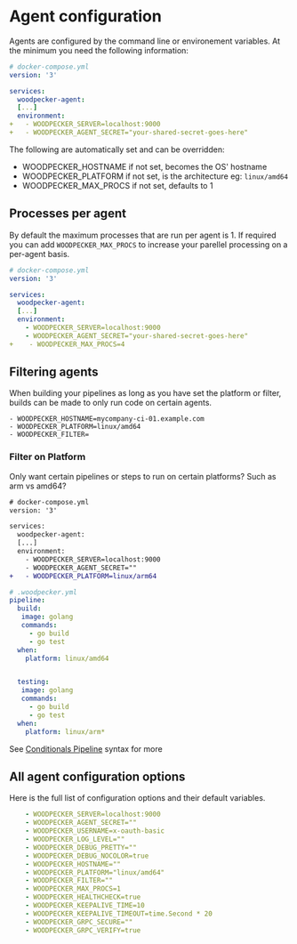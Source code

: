 # Agent configuration

Agents are configured by the command line or environement variables. At the minimum you need the following information:

```yaml
# docker-compose.yml
version: '3'

services:
  woodpecker-agent:
  [...]
  environment:
+   - WOODPECKER_SERVER=localhost:9000
+   - WOODPECKER_AGENT_SECRET="your-shared-secret-goes-here"

```

The following are automatically set and can be overridden:

- WOODPECKER_HOSTNAME if not set, becomes the OS' hostname
- WOODPECKER_PLATFORM if not set, is the architecture eg: `linux/amd64`
- WOODPECKER_MAX_PROCS if not set, defaults to 1

## Processes per agent

By default the maximum processes that are run per agent is 1. If required you can add `WOODPECKER_MAX_PROCS` to increase your parellel processing on a per-agent basis.

```yaml
# docker-compose.yml
version: '3'

services:
  woodpecker-agent:
  [...]
  environment:
    - WOODPECKER_SERVER=localhost:9000
    - WOODPECKER_AGENT_SECRET="your-shared-secret-goes-here"
+    - WOODPECKER_MAX_PROCS=4
```

## Filtering agents

When building your pipelines as long as you have set the platform or filter, builds can be made to only run code on certain agents. 

```
- WOODPECKER_HOSTNAME=mycompany-ci-01.example.com
- WOODPECKER_PLATFORM=linux/amd64
- WOODPECKER_FILTER=
```

### Filter on Platform

Only want certain pipelines or steps to run on certain platforms? Such as arm vs amd64? 

```diff
# docker-compose.yml
version: '3'

services:
  woodpecker-agent:
  [...]
  environment:
    - WOODPECKER_SERVER=localhost:9000
    - WOODPECKER_AGENT_SECRET=""
+   - WOODPECKER_PLATFORM=linux/arm64
```

```yaml
# .woodpecker.yml
pipeline:
  build:
   image: golang
   commands:
     - go build
     - go test
  when:
    platform: linux/amd64


  testing:
   image: golang
   commands:
     - go build
     - go test
  when:
    platform: linux/arm*


```

See [Conditionals Pipeline](usage/pipeline-syntax#step-when---conditional-execution) syntax for more


## All agent configuration options

Here is the full list of configuration options and their default variables. 

```yaml
    - WOODPECKER_SERVER=localhost:9000
    - WOODPECKER_AGENT_SECRET=""
    - WOODPECKER_USERNAME=x-oauth-basic
    - WOODPECKER_LOG_LEVEL=""
    - WOODPECKER_DEBUG_PRETTY=""
    - WOODPECKER_DEBUG_NOCOLOR=true
    - WOODPECKER_HOSTNAME=""
    - WOODPECKER_PLATFORM="linux/amd64"
    - WOODPECKER_FILTER=""
    - WOODPECKER_MAX_PROCS=1
    - WOODPECKER_HEALTHCHECK=true
    - WOODPECKER_KEEPALIVE_TIME=10
    - WOODPECKER_KEEPALIVE_TIMEOUT=time.Second * 20
    - WOODPECKER_GRPC_SECURE=""
    - WOODPECKER_GRPC_VERIFY=true
```
